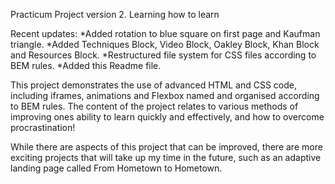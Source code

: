 Practicum Project version 2. Learning how to learn

Recent updates: 
*Added rotation to blue square on first page and Kaufman triangle.
*Added Techniques Block, Video Block, Oakley Block, Khan Block and Resources Block.
*Restructured file system for CSS files according to BEM rules.
*Added this Readme file. 

This project demonstrates the use of advanced HTML and CSS code, including iframes, animations and Flexbox named and organised according to BEM rules. The content of the project relates to various methods of improving ones ability to learn quickly and effectively, and how to overcome procrastination!

While there are aspects of this project that can be improved, there are more exciting projects that will take up my time in the future, such as an adaptive landing page called From Hometown to Hometown.
